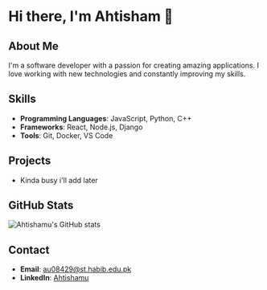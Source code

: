 # Hi there, I'm Ahtisham 👋

## About Me
I'm a software developer with a passion for creating amazing applications. I love working with new technologies and constantly improving my skills.

## Skills
- **Programming Languages**: JavaScript, Python, C++
- **Frameworks**: React, Node.js, Django
- **Tools**: Git, Docker, VS Code

## Projects
- Kinda busy i'll add later

## GitHub Stats
![Ahtishamu's GitHub stats](https://github-readme-stats.vercel.app/api?username=Ahtishamu&show_icons=true&theme=radical)

## Contact
- **Email**: [au08429@st.habib.edu.pk](mailto:au08429@st.habib.edu.pk)
- **LinkedIn**: [Ahtishamu](https://www.linkedin.com/in/ahtisham-uddin-145462222/)

